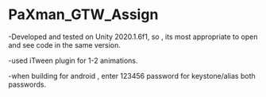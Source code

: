 # PaXman_GTW_Assign

-Developed and tested on Unity 2020.1.6f1, so , its most appropriate to open and see code in the same version.

-used iTween plugin for 1-2 animations.

-when building for android , enter 123456 password for keystone/alias both passwords.
 
